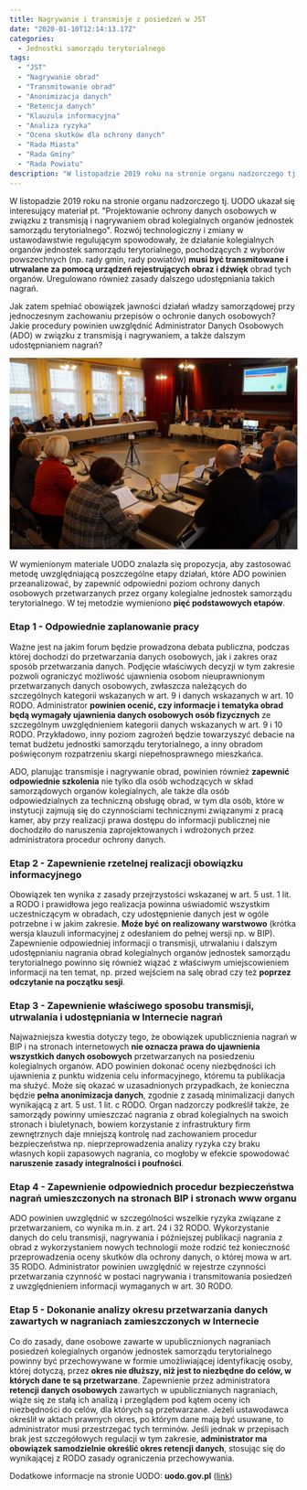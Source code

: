 ```yaml
---
title: Nagrywanie i transmisje z posiedzeń w JST
date: "2020-01-10T12:14:13.17Z"
categories:
  - Jednostki samorządu terytorialnego
tags:
  - "JST"
  - "Nagrywanie obrad"
  - "Transmitowanie obrad"
  - "Anonimizacja danych"
  - "Retencja danych"
  - "Klauzula informacyjna"
  - "Analiza ryzyka"
  - "Ocena skutków dla ochrony danych"
  - "Rada Miasta"
  - "Rada Gminy"
  - "Rada Powiatu"
description: "W listopadzie 2019 roku na stronie organu nadzorczego tj. UODO ukazał się interesujący materiał pt. Projektowanie ochrony danych osobowych w związku z transmisją i nagrywaniem obrad kolegialnych organów jednostek samorządu terytorialnego. Rozwój technologiczny i zmiany w ustawodawstwie regulującym spowodowały, że działanie kolegialnych organów jednostek samorządu terytorialnego, pochodzących z wyborów powszechnych musi być transmitowane i utrwalane za pomocą urządzeń rejestrujących obraz i dźwięk obrad tych organów."
---
```


W listopadzie 2019 roku na stronie organu nadzorczego tj. UODO ukazał się interesujący materiał pt. "Projektowanie ochrony danych osobowych w związku z transmisją i nagrywaniem obrad kolegialnych organów jednostek samorządu terytorialnego". Rozwój technologiczny i zmiany w ustawodawstwie regulującym spowodowały, że działanie kolegialnych organów jednostek samorządu terytorialnego, pochodzących z wyborów powszechnych (np. rady gmin, rady powiatów) **musi być transmitowane i utrwalane za pomocą urządzeń rejestrujących obraz i dźwięk** obrad tych organów. Uregulowano również zasady dalszego udostępniania takich nagrań.

Jak zatem spełniać obowiązek jawności działań władzy samorządowej przy jednoczesnym zachowaniu przepisów o ochronie danych osobowych? Jakie procedury powinien uwzględnić Administrator Danych Osobowych (ADO) w związku z transmisją i nagrywaniem, a także dalszym udostępnianiem nagrań?

![Nagrywanie obrad sesji Rady Gminy Dopiewo fot. dopiewo.pl](/media/2020-01-10/sesja-rada-gminy-dopiewo.jpg)

W wymienionym materiale UODO znalazła się propozycja, aby zastosować metodę uwzględniającą poszczególne etapy działań, które ADO powinien przeanalizować, by zapewnić odpowiedni poziom ochrony danych osobowych przetwarzanych przez organy kolegialne jednostek samorządu terytorialnego. W tej metodzie wymieniono **pięć podstawowych etapów**.

### Etap 1 - Odpowiednie zaplanowanie pracy

Ważne jest na jakim forum będzie prowadzona debata publiczna, podczas której dochodzi do przetwarzania danych osobowych, jak i zakres oraz sposób przetwarzania danych. Podjęcie właściwych decyzji w tym zakresie pozwoli ograniczyć możliwość ujawnienia osobom nieuprawnionym przetwarzanych danych osobowych, zwłaszcza należących do szczególnych kategorii wskazanych w art. 9 i danych wskazanych w art. 10 RODO. Administrator **powinien ocenić, czy informacje i tematyka obrad będą wymagały ujawnienia danych osobowych osób fizycznych** ze szczególnym uwzględnieniem kategorii danych wskazanych w art. 9 i 10 RODO. Przykładowo, inny poziom zagrożeń będzie towarzyszyć debacie na temat budżetu jednostki samorządu terytorialnego, a inny obradom poświęconym rozpatrzeniu skargi niepełnosprawnego mieszkańca.

ADO, planując transmisje i nagrywanie obrad, powinien również **zapewnić odpowiednie szkolenia** nie tylko dla osób wchodzących w skład samorządowych organów kolegialnych, ale także dla osób odpowiedzialnych za techniczną obsługę obrad, w tym dla osób, które w instytucji zajmują się do czynnościami technicznymi związanymi z pracą kamer, aby przy realizacji prawa dostępu do informacji publicznej nie dochodziło do naruszenia zaprojektowanych i wdrożonych przez administratora procedur ochrony danych.

### Etap 2 - Zapewnienie rzetelnej realizacji obowiązku informacyjnego

Obowiązek ten wynika z zasady przejrzystości wskazanej w art. 5 ust. 1 lit. a RODO i prawidłowa jego realizacja powinna uświadomić wszystkim uczestniczącym w obradach, czy udostępnienie danych jest w ogóle potrzebne i w jakim zakresie. **Może być on realizowany warstwowo** (krótka wersja klauzuli informacyjnej z odesłaniem do pełnej wersji np. w BIP). Zapewnienie odpowiedniej informacji o transmisji, utrwalaniu i dalszym udostępnianiu nagrania obrad kolegialnych organów jednostek samorządu terytorialnego powinno się również wiązać z właściwym umiejscowieniem informacji na ten temat, np. przed wejściem na salę obrad czy też **poprzez odczytanie na początku sesji**.

### Etap 3 - Zapewnienie właściwego sposobu transmisji, utrwalania i udostępniania w Internecie nagrań

Najważniejsza kwestia dotyczy tego, że obowiązek upublicznienia nagrań w BIP i na stronach internetowych **nie oznacza prawa do ujawnienia wszystkich danych osobowych** przetwarzanych na posiedzeniu kolegialnych organów. ADO powinien dokonać oceny niezbędności ich ujawnienia z punktu widzenia celu informacyjnego, któremu ta publikacja ma służyć. Może się okazać w uzasadnionych przypadkach, że konieczna będzie **pełna anonimizacja danych**, zgodnie z zasadą minimalizacji danych wynikającą z art. 5 ust. 1 lit. c RODO. Organ nadzorczy podkreślił także, że samorządy powinny umieszczać nagrania z obrad kolegialnych na swoich stronach i biuletynach, bowiem korzystanie z infrastruktury firm zewnętrznych daje mniejszą kontrolę nad zachowaniem procedur bezpieczeństwa np. nieprzeprowadzenia analizy ryzyka czy braku własnych kopii zapasowych nagrania, co mogłoby w efekcie spowodować **naruszenie zasady integralności i poufności**.

### Etap 4 - Zapewnienie odpowiednich procedur bezpieczeństwa nagrań umieszczonych na stronach BIP i stronach www organu

ADO powinien uwzględnić w szczególności wszelkie ryzyka związane z przetwarzaniem, co wynika m.in. z art. 24 i 32 RODO. Wykorzystanie danych do celu transmisji, nagrywania i późniejszej publikacji nagrania z obrad z wykorzystaniem nowych technologii może rodzić też konieczność przeprowadzenia oceny skutków dla ochrony danych, o której mowa w art. 35 RODO. Administrator powinien uwzględnić w rejestrze czynności przetwarzania czynność w postaci nagrywania i transmitowania posiedzeń z uwzględnieniem informacji wymaganych w art. 30 RODO.

### Etap 5 - Dokonanie analizy okresu przetwarzania danych zawartych w nagraniach zamieszczonych w Internecie

Co do zasady, dane osobowe zawarte w upublicznionych nagraniach posiedzeń kolegialnych organów jednostek samorządu terytorialnego powinny być przechowywane w formie umożliwiającej identyfikację osoby, której dotyczą, przez **okres nie dłuższy, niż jest to niezbędne do celów, w których dane te są przetwarzane**. Zapewnienie przez administratora **retencji danych osobowych** zawartych w upublicznianych nagraniach, wiąże się ze stałą ich analizą i przeglądem pod kątem oceny ich niezbędności do celów, dla których są przetwarzane. Jeżeli ustawodawca określił w aktach prawnych okres, po którym dane mają być usuwane, to administrator musi przestrzegać tych terminów. Jeśli jednak w przepisach brak jest szczegółowych regulacji w tym zakresie, **administrator ma obowiązek samodzielnie określić okres retencji danych**, stosując się do wynikającej z RODO zasady ograniczenia przechowywania.

Dodatkowe informacje na stronie UODO:
**uodo.gov.pl** ([link](https://uodo.gov.pl/pl/138/1258))

